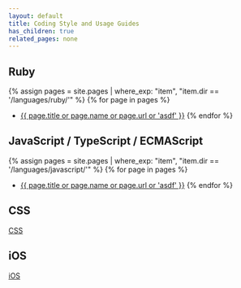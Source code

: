 ```yaml
---
layout: default
title: Coding Style and Usage Guides
has_children: true
related_pages: none
---
```


## Ruby

{% assign pages = site.pages | where_exp: "item", "item.dir == '/languages/ruby/'" %}
{% for page in pages %}
- [{{ page.title or page.name or page.url or 'asdf' }}]({{page.url}})
{% endfor %}

## JavaScript / TypeScript / ECMAScript
{% assign pages = site.pages | where_exp: "item", "item.dir == '/languages/javascript/'" %}
{% for page in pages %}
- [{{ page.title or page.name or page.url or 'asdf' }}]({{page.url}})
{% endfor %}

## CSS

[CSS](css)

## iOS

[iOS](ios)
